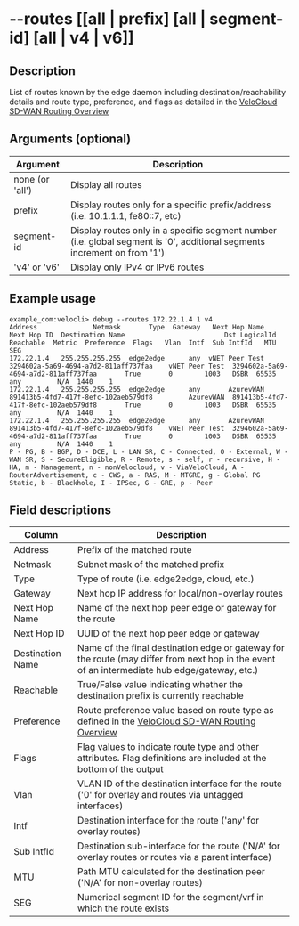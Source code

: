 #	--routes [[all | prefix] [all | segment-id] [all | v4 | v6]]

##	Description
List of routes known by the edge daemon including destination/reachability details and route type, preference, and flags as detailed in the [VeloCloud SD-WAN Routing Overview](https://techdocs.broadcom.com/us/en/vmware-sde/velocloud-sase/vmware-velocloud-sd-wan/6-2/sd-wan-administration-guide/overview-3-admin/vmware-sd-wan-routing-overview-admin.html)

##  Arguments (optional)
| Argument | Description |
|---|---|
| none (or 'all') | Display all routes |
| prefix | Display routes only for a specific prefix/address (i.e. 10.1.1.1, fe80::7, etc) |
| segment-id | Display routes only in a specific segment number (i.e. global segment is '0', additional segments increment on from '1') |
| 'v4' or 'v6' | Display only IPv4 or IPv6 routes |

##  Example usage
```
example_com:velocli> debug --routes 172.22.1.4 1 v4 
Address              Netmask       Type  Gateway   Next Hop Name                           Next Hop ID  Destination Name                         Dst LogicalId  Reachable  Metric  Preference  Flags   Vlan  Intf  Sub IntfId   MTU  SEG
172.22.1.4   255.255.255.255  edge2edge      any  vNET Peer Test  3294602a-5a69-4694-a7d2-811aff737faa    vNET Peer Test  3294602a-5a69-4694-a7d2-811aff737faa       True       0        1003   DSBR  65535   any         N/A  1440    1
172.22.1.4   255.255.255.255  edge2edge      any       AzurevWAN  891413b5-4fd7-417f-8efc-102aeb579df8         AzurevWAN  891413b5-4fd7-417f-8efc-102aeb579df8       True       0        1003   DSBR  65535   any         N/A  1440    1
172.22.1.4   255.255.255.255  edge2edge      any       AzurevWAN  891413b5-4fd7-417f-8efc-102aeb579df8    vNET Peer Test  3294602a-5a69-4694-a7d2-811aff737faa       True       0        1003   DSBR  65535   any         N/A  1440    1
P - PG, B - BGP, D - DCE, L - LAN SR, C - Connected, O - External, W - WAN SR, S - SecureEligible, R - Remote, s - self, r - recursive, H - HA, m - Management, n - nonVelocloud, v - ViaVeloCloud, A - RouterAdvertisement, c - CWS, a - RAS, M - MTGRE, g - Global PG Static, b - Blackhole, I - IPSec, G - GRE, p - Peer
```
##  Field descriptions
| Column | Description |
|---|---|
| Address | Prefix of the matched route |
| Netmask | Subnet mask of the matched prefix |
| Type | Type of route (i.e. edge2edge, cloud, etc.) |
| Gateway | Next hop IP address for local/non-overlay routes |
| Next Hop Name | Name of the next hop peer edge or gateway for the route |
| Next Hop ID | UUID of the next hop peer edge or gateway |
| Destination Name | Name of the final destination edge or gateway for the route (may differ from next hop in the event of an intermediate hub edge/gateway, etc.)|
| Reachable | True/False value indicating whether the destination prefix is currently reachable |
| Preference | Route preference value based on route type as defined in the [VeloCloud SD-WAN Routing Overview](https://techdocs.broadcom.com/us/en/vmware-sde/velocloud-sase/vmware-velocloud-sd-wan/6-2/sd-wan-administration-guide/overview-3-admin/vmware-sd-wan-routing-overview-admin.html) |
| Flags | Flag values to indicate route type and other attributes.  Flag definitions are included at the bottom of the output |
| Vlan | VLAN ID of the destination interface for the route ('0' for overlay and routes via untagged interfaces) |
| Intf | Destination interface for the route ('any' for overlay routes) |
| Sub IntfId | Destination sub-interface for the route ('N/A' for overlay routes or routes via a parent interface) |
| MTU | Path MTU calculated for the destination peer ('N/A' for non-overlay routes) |
| SEG | Numerical segment ID for the segment/vrf in which the route exists | 